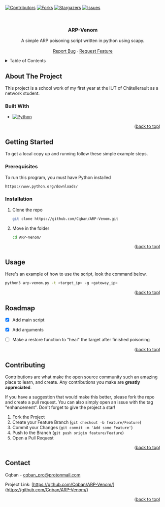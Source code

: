<!-- BADGES -->
[![Contributors][contributors-shield]][contributors-url]
[![Forks][forks-shield]][forks-url]
[![Stargazers][stars-shield]][stars-url]
[![Issues][issues-shield]][issues-url]



<!-- PROJECT LOGO -->
<br />
<div align="center">
  <h3 align="center">ARP-Venom</h3>
  <p align="center">
    A simple ARP poisoning script written in python using scapy.
    <br />
    <br />
    <a href="https://github.com/Cqban/ARP-Venom/issues">Report Bug</a>
    ·
    <a href="https://github.com/Cqban/ARP-Venom/issues">Request Feature</a>
  </p>
</div>



<!-- TABLE OF CONTENTS -->
<details>
  <summary>Table of Contents</summary>
  <ol>
    <li>
      <a href="#about-the-project">About The Project</a>
      <ul>
        <li><a href="#built-with">Built With</a></li>
      </ul>
    </li>
    <li>
      <a href="#getting-started">Getting Started</a>
      <ul>
        <li><a href="#prerequisites">Prerequisites</a></li>
        <li><a href="#installation">Installation</a></li>
      </ul>
    </li>
    <li><a href="#usage">Usage</a></li>
    <li><a href="#roadmap">Roadmap</a></li>
    <li><a href="#contributing">Contributing</a></li>
    <li><a href="#contact">Contact</a></li>
  </ol>
</details>



<!-- ABOUT THE PROJECT -->
## About The Project

This project is a school work of my first year at the IUT of Châtellerault as a network student.


### Built With

* [![Python][Python-shield]][Python-url]

<p align="right">(<a href="#readme-top">back to top</a>)</p>



<!-- GETTING STARTED -->
## Getting Started

To get a local copy up and running follow these simple example steps.

### Prerequisites

To run this program, you must have Python installed
  ```sh
  https://www.python.org/downloads/
  ```

### Installation

1. Clone the repo
   ```sh
   git clone https://github.com/Cqban/ARP-Venom.git
   ```
2. Move in the folder
   ```sh
   cd ARP-Venom/
   ```

<p align="right">(<a href="#readme-top">back to top</a>)</p>



<!-- USAGE EXAMPLES -->
## Usage

Here's an example of how to use the script, look the command below.

```sh
python3 arp-venom.py -t <target_ip> -g <gateway_ip>
```

<p align="right">(<a href="#readme-top">back to top</a>)</p>



<!-- ROADMAP -->
## Roadmap

- [x] Add main script
- [x] Add arguments 
- [ ] Make a restore function to "heal" the target after finished poisoning 


<p align="right">(<a href="#readme-top">back to top</a>)</p>



<!-- CONTRIBUTING -->
## Contributing

Contributions are what make the open source community such an amazing place to learn, and create. Any contributions you make are **greatly appreciated**.

If you have a suggestion that would make this better, please fork the repo and create a pull request. You can also simply open an issue with the tag "enhancement".
Don't forget to give the project a star!

1. Fork the Project
2. Create your Feature Branch (`git checkout -b feature/Feature`)
3. Commit your Changes (`git commit -m 'Add some Feature'`)
4. Push to the Branch (`git push origin feature/Feature`)
5. Open a Pull Request

<p align="right">(<a href="#readme-top">back to top</a>)</p>



<!-- CONTACT -->
## Contact

Cqban - cqban_pro@protonmail.com

Project Link: [https://github.com/Cqban/ARP-Venom/](https://github.com/Cqban/ARP-Venom/)

<p align="right">(<a href="#readme-top">back to top</a>)</p>


<!-- MARKDOWN LINKS & IMAGES -->
<!-- https://www.markdownguide.org/basic-syntax/#reference-style-links -->
[contributors-shield]: https://img.shields.io/github/contributors/Cqban/ARP-Venom.svg?style=for-the-badge
[contributors-url]: https://github.com/Cqban/ARP-Venom/graphs/contributors
[forks-shield]: https://img.shields.io/github/forks/Cqban/ARP-Venom.svg?style=for-the-badge
[forks-url]: https://github.com/Cqban/ARP-Venom/network/members
[stars-shield]: https://img.shields.io/github/stars/Cqban/ARP-Venom.svg?style=for-the-badge
[stars-url]: https://github.com/Cqban/ARP-Venom/stargazers
[issues-shield]: https://img.shields.io/github/issues/Cqban/ARP-Venom.svg?style=for-the-badge
[issues-url]: https://github.com/Cqban/ARP-Venom/issues
[Python-shield]: https://img.shields.io/badge/Python-FFD43B?style=for-the-badge&logo=python&logoColor=blue
[Python-url]: https://python.org 
